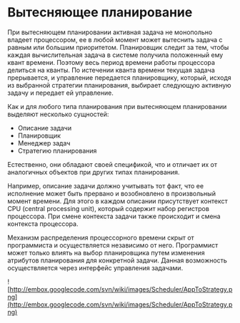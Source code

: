 # Вытесняющее планирование #
При вытесняющем планировании активная задача не монопольно владеет процессором, ее в любой момент может вытеснить задача с равным или большим приоритетом. Планировщик следит за тем, чтобы каждая вычислительная задача в системе получила положенный ему квант времени. Поэтому весь период времени работы процессора делиться на  кванты. По истечении кванта времени текущая задача прерывается, и управление передается планировщику, который, исходя из выбранной стратегии планирования, выбирает следующую активную задачу и передает ей управление.

Как и для любого типа планирования при вытесняющем планировании выделяют несколько сущностей:
  * Описание задачи
  * Планировщик
  * Менеджер задач
  * Стратегию планирования

Естественно, они обладают своей спецификой, что и отличает их от аналогичных объектов при других типах планирования.

Например, описание задачи  должно учитывать тот факт, что ее исполнение может быть прервано и возобновлено в произвольный момент времени. Для этого  в каждом описании присутствует контекст CPU (central processing unit), который содержит набор регистров процессора. При смене контекста задачи также происходит и смена контекста процессора.

Механизм распределения процессорного времени скрыт от программиста и осуществляется независимо от него. Программист может только влиять на выбор планировщика путем изменения атрибутов планирования для конкретной задачи. Данная возможность осуществляется через интерфейс управления задачами.

![http://embox.googlecode.com/svn/wiki/images/Scheduler/AppToStrategy.png](http://embox.googlecode.com/svn/wiki/images/Scheduler/AppToStrategy.png)